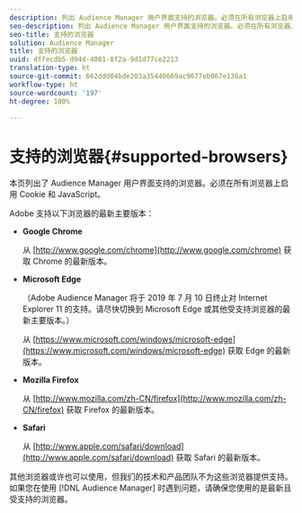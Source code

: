 ```yaml
---
description: 列出 Audience Manager 用户界面支持的浏览器。必须在所有浏览器上启用 Cookie 和 JavaScript。
seo-description: 列出 Audience Manager 用户界面支持的浏览器。必须在所有浏览器上启用 Cookie 和 JavaScript。
seo-title: 支持的浏览器
solution: Audience Manager
title: 支持的浏览器
uuid: dffecdb5-d94d-4001-8f2a-9d1d77ce2213
translation-type: ht
source-git-commit: 662ddd04bde203a35440669ac9677eb067e136a1
workflow-type: ht
source-wordcount: '197'
ht-degree: 100%

---
```



# 支持的浏览器{#supported-browsers}

本页列出了 Audience Manager 用户界面支持的浏览器。必须在所有浏览器上启用 Cookie 和 JavaScript。

<!-- 

c_supported_browsers.xml

 -->

Adobe 支持以下浏览器的最新主要版本：

* **Google Chrome**

   从 [http://www.google.com/chrome](http://www.google.com/chrome) 获取 Chrome 的最新版本。

* **Microsoft Edge**

   （Adobe Audience Manager 将于 2019 年 7 月 10 日终止对 Internet Explorer 11 的支持。请尽快切换到 Microsoft Edge 或其他受支持浏览器的最新主要版本。）

   从 [https://www.microsoft.com/windows/microsoft-edge](https://www.microsoft.com/windows/microsoft-edge) 获取 Edge 的最新版本。

* **Mozilla Firefox**

   从 [http://www.mozilla.com/zh-CN/firefox](http://www.mozilla.com/zh-CN/firefox) 获取 Firefox 的最新版本。

* **Safari**

   从 [http://www.apple.com/safari/download](http://www.apple.com/safari/download) 获取 Safari 的最新版本。

其他浏览器或许也可以使用，但我们的技术和产品团队不为这些浏览器提供支持。如果您在使用 [!DNL Audience Manager] 时遇到问题，请确保您使用的是最新且受支持的浏览器。
